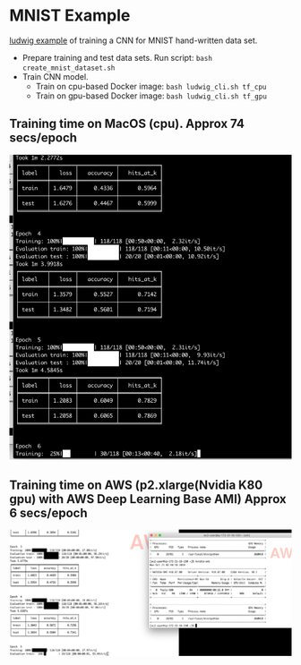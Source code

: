 # MNIST Example

[ludwig example](https://uber.github.io/ludwig/examples/#image-classification-mnist) of training a CNN for MNIST hand-written data set.


* Prepare training and test data sets.  Run script: `bash create_mnist_dataset.sh`
* Train CNN model.  
  * Train on cpu-based Docker image: `bash ludwig_cli.sh tf_cpu`
  * Train on gpu-based Docker image: `bash ludwig_cli.sh tf_gpu`

## Training time on MacOS (cpu).  Approx 74 secs/epoch
![](../images/ludwig_tf_cpu_timing.png)



## Training time on AWS (p2.xlarge(Nvidia K80 gpu) with AWS Deep Learning Base AMI)  Approx 6 secs/epoch
![](../images/ludwig_tf_gpu_timing.png)